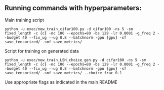 ## Running commands with hyperparameters:
Main training script
```
python -u exec/new_train_cifar100.py -d cifar100 -ns 5 -sm fixed_length -c {c} -nc 100 --epochs=80 -bs 129 -lr 0.0001 -g_freq 2 --budget 40 --fix_ug --ug 0.8 --batchnorm -gpu {gpu} -sf save_tensorized/ -smf save_metrics/
```
Script for training on generated data
```
python -u exec/new_train_LSH_choice_gen.py -d cifar100 -ns 5 -sm fixed_length -c {c} -nc 100 --epochs=80 -bs 129 -lr 0.0001 -g_freq 2 --budget 40 --fix_ug --ug 0.8 --batchnorm -gpu {gpu} -sf save_tensorized/ -smf save_metrics/ --choice_frac 0.1
```
Use appropriate flags as indicated in the main README